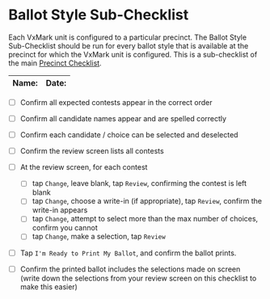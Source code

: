 # Ballot Style Sub-Checklist

Each VxMark unit is configured to a particular precinct. The Ballot Style Sub-Checklist should be run for every ballot style that is available at the precinct for which the VxMark unit is configured. This is a sub-checklist of the main [Precinct Checklist](./).

| Name: | Date: |
| ----- | ----- |

* [ ] Confirm all expected contests appear in the correct order
* [ ] Confirm all candidate names appear and are spelled correctly
* [ ] Confirm each candidate / choice can be selected and deselected
* [ ] Confirm the review screen lists all contests
* [ ] At the review screen, for each contest
  * [ ] tap `Change`, leave blank, tap `Review`, confirming the contest is left blank
  * [ ] tap `Change`, choose a write-in (if appropriate), tap `Review`, confirm the write-in appears
  * [ ] tap `Change`, attempt to select more than the max number of choices, confirm you cannot
  * [ ] tap `Change`, make a selection, tap `Review`
* [ ] Tap `I'm Ready to Print My Ballot`, and confirm the ballot prints.
* [ ] Confirm the printed ballot includes the selections made on screen\
  (write down the selections from your review screen on this checklist to make this easier)

